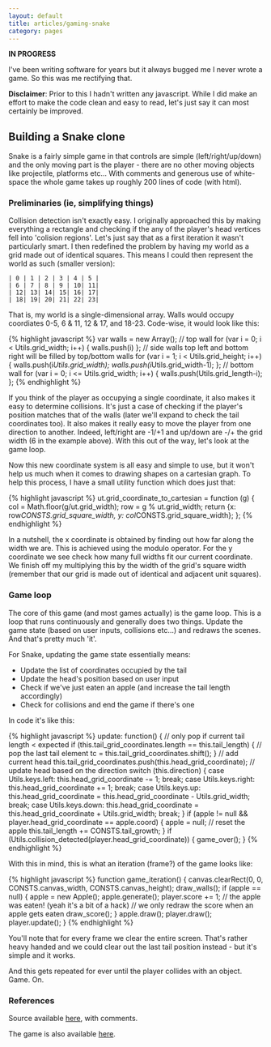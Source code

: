 ```yaml
---
layout: default
title: articles/gaming-snake
category: pages
---
```


__IN PROGRESS__

I've been writing software for years but it always bugged me I never wrote a game. So this was me rectifying that.

__Disclaimer__: Prior to this I hadn't written any javascript. While I did make an effort to make the code clean and easy to read, let's just say it can most certainly be improved.

## Building a Snake clone ##

Snake is a fairly simple game in that controls are simple (left/right/up/down) and the only moving part is the player - there are no other moving objects like projectile, platforms etc... With comments and generous use of white-space the whole game takes up roughly 200 lines of code (with html).

### Preliminaries (ie, simplifying things) ###

Collision detection isn't exactly easy. I originally approached this by making everything a rectangle and checking if the any of the player's head vertices fell into 'colision regions'. Let's just say that as a first iteration it wasn't particularly smart. I then redefined the problem by having my world as a grid made out of identical squares. This means I could then represent the world as such (smaller version):


    | 0 | 1 | 2 | 3 | 4 | 5 |
    | 6 | 7 | 8 | 9 | 10| 11|
    | 12| 13| 14| 15| 16| 17|
    | 18| 19| 20| 21| 22| 23|


That is, my world is a single-dimensional array. Walls would occupy coordiates 0-5, 6 & 11, 12 & 17, and 18-23. Code-wise, it would look like this:

{% highlight javascript %}
    var walls = new Array();
    // top wall
    for (var i = 0; i < Utils.grid_width; i++) { walls.push(i) };
    // side walls top left and bottom right will be filled by top/bottom walls
    for (var i = 1; i < Utils.grid_height; i++) { walls.push(i*Utils.grid_width); walls.push(i*Utils.grid_width-1); };
    // bottom wall
    for (var i = 0; i <= Utils.grid_width; i++) { walls.push(Utils.grid_length-i); };
{% endhighlight %}

If you think of the player as occupying a single coordinate, it also makes it easy to determine collisions. It's just a case of checking if the player's position matches that of the walls (later we'll expand to check the tail coordinates too). It also makes it really easy to move the player from one direction to another. Indeed, left/right are -1/+1 and up/down are -/+ the grid width (6 in the example above). With this out of the way, let's look at the game loop.

Now this new coordinate system is all easy and simple to use, but it won't help us much when it comes to drawing shapes on a cartesian graph. To help this process, I have a small utility function which does just that:

{% highlight javascript %}
      ut.grid_coordinate_to_cartesian = function (g) {
        col = Math.floor(g/ut.grid_width);
        row = g % ut.grid_width;
        return {x: row*CONSTS.grid_square_width, y: col*CONSTS.grid_square_width};
      };
{% endhighlight %}

In a nutshell, the x coordinate is obtained by finding out how far along the width we are. This is achieved using the modulo operator. For the y coordinate we see check how many full widths fit our current coordinate. We finish off my multiplying this by the width of the grid's square width (remember that our grid is made out of identical and adjacent unit squares).

### Game loop ###

The core of this game (and most games actually) is the game loop. This is a loop that runs continuously and generally does two things. Update the game state (based on user inputs, collisions etc...) and redraws the scenes. And that's pretty much 'it'.

For Snake, updating the game state essentially means:
   * Update the list of coordinates occupied by the tail
   * Update the head's position based on user input
   * Check if we've just eaten an apple (and increase the tail length accordingly)
   * Check for collisions and end the game if there's one

In code it's like this:

{% highlight javascript %}
      update: function() {
        // only pop if current tail length < expected
        if (this.tail_grid_coordinates.length == this.tail_length) {
          // pop the last tail element
          tc = this.tail_grid_coordinates.shift();
        }
        // add current head
        this.tail_grid_coordinates.push(this.head_grid_coordinate);
        // update head based on the direction
        switch (this.direction) {
          case Utils.keys.left:
            this.head_grid_coordinate -= 1;
            break;
          case Utils.keys.right:
            this.head_grid_coordinate += 1;
            break;
          case Utils.keys.up:
            this.head_grid_coordinate = this.head_grid_coordinate - Utils.grid_width;
            break;
          case Utils.keys.down:
            this.head_grid_coordinate = this.head_grid_coordinate + Utils.grid_width;
            break;
        }
        if (apple != null && player.head_grid_coordinate == apple.coord) {
          apple = null; // reset the apple
          this.tail_length += CONSTS.tail_growth;
        }
        if (Utils.collision_detected(player.head_grid_coordinate)) {
          game_over();
        }
{% endhighlight %}

With this in mind, this is what an iteration (frame?) of the game looks like:

{% highlight javascript %}
    function game_iteration() {
      canvas.clearRect(0, 0, CONSTS.canvas_width, CONSTS.canvas_height);
      draw_walls();
      if (apple == null) {
        apple = new Apple();
        apple.generate();
        player.score += 1; // the apple was eaten! (yeah it's a bit of a hack)
        // we only redraw the score when an apple gets eaten
        draw_score();
      }
      apple.draw();
      player.draw();
      player.update();
    }
{% endhighlight %}

You'll note that for every frame we clear the entire screen. That's rather heavy handed and we could clear out the last tail position instead - but it's simple and it works.

And this gets repeated for ever until the player collides with an object. Game. On.

### References  ###

Source available [here](https://github.com/axiomiety/crashburn/blob/master/snake_js.html), with comments.

The game is also available [here](snake_js.html).
